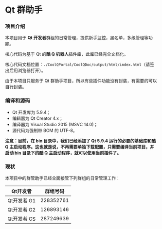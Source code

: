 ﻿# Qt 群助手

### 项目介绍

本项目用于 **Qt 开发者**群组的日常管理，提供新手监控，黑名单，多级管理等功能。

核心代码为基于 Qt 的**酷 Q 机器人**插件库，此库已经完全文档化。

核心代码文档位置：`./CoolQPortal/CoolQDoc/output/html/index.html`（请签出后用浏览器打开）。

由于本项目只服务于 Qt 群助手项目，所以有些插件功能没有封装，有需要的可以自行封装。

### 编译和源码

* Qt 开发库为 5.9.4；
* 编辑器为 Qt Creator 4.x；
* 编译器为 Visual Studio 2015 (MSVC 14.0)；
* 源代码为强制带 BOM 的 UTF-8。

**注意：目前，在 bin 目录中，我们已经添加了 Qt 5.9.4 运行的必要的基础库和酷 Q 主启动程序。这也就是说，不再需要单独下载配置，只需要编译当前项目，并启动 bin 目录下的酷 Q 主启动程序，就可以使用当前插件了。**

### 现状

本项目中的群管助手已经全面接管下列群组的日常管理工作：

| Qt开发者 | 群组号码 |
| --- | --- |
| Qt开发者 G1 | 228352761 |
| Qt开发者 G2 | 126893146 |
| Qt开发者 GS | 287249639 |
